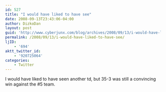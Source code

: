 ```yaml
---
id: 527
title: "I would have liked to have see"
date: 2008-09-13T23:43:06-04:00
author: DizkoDan
layout: post
guid: 'http://www.cyberjunx.com/blog/archives/2008/09/13/i-would-have-liked-to-have-see/'
permalink: /2008/09/13/i-would-have-liked-to-have-see/
ljID:
    - '694'
aktt_twitter_id:
    - '920725064'
categories:
    - Twitter
---
```


I would have liked to have seen another td, but 35-3 was still a convincing win against the #5 team.